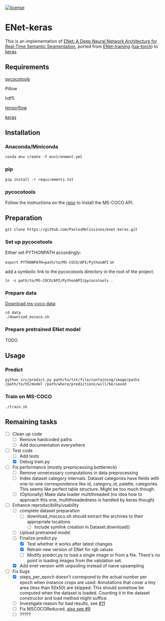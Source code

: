 [![license](https://img.shields.io/github/license/mashape/apistatus.svg?maxAge=2592000)](https://github.com/PavlosMelissinos/enet-keras/blob/master/LICENSE)

# ENet-keras

This is an implementation of [ENet: A Deep Neural Network Architecture for Real-Time Semantic Segmentation](https://arxiv.org/abs/1606.02147), ported from [ENet-training](https://github.com/e-lab/ENet-training) ([lua-torch](https://github.com/torch/torch7)) to [keras](https://github.com/fchollet/keras).


## Requirements

[pycocotools](https://github.com/pdollar/coco)

Pillow

hdf5

[tensorflow](https://www.tensorflow.org/) 

[keras](https://keras.io)


## Installation


### Anaconda/Miniconda 

```conda env create -f environment.yml```


### pip 

```pip install -r requirements.txt```


### pycocotools

Follow the instructions on the [repo](https://github.com/pdollar/coco) to install the MS-COCO API.


## Preparation

```git clone https://github.com/PavlosMelissinos/enet-keras.git```

### Set up pycocotools
Either set PYTHONPATH accordingly:

```export PYTHONPATH=path/to/MS-COCO/API/PythonAPI``` or

add a symbolic link to the pycocotools directory in the root of the project:

```ln -s path/to/MS-COCO/API/PythonAPI/pycocotools .```

### Prepare data

[Download ms-coco data](http://mscoco.org/dataset/#download):

```
cd data
./download_mscoco.sh
```

### Prepare pretrained ENet model

TODO

## Usage

### Predict

```python src/predict.py path/to/txt/file/containing/image/paths /path/to/h5/model /path/where/predictions/will/be/saved```

### Train on MS-COCO

```./train.sh```



## Remaining tasks

- [ ] Clean up code
  - [ ] Remove hardcoded paths
  - [ ] Add documentation everywhere
- [ ] Test code
  - [ ] Add tests
  - [x] Debug train.py
- [ ] Fix performance (mostly preprocessing bottleneck)
  - [ ] Remove unnecessary computations in data preprocessing
  - [ ] Index dataset category internals. Dataset categories have fields with one-to-one correspondence like id, category_id, palette, categories. This seems like perfect table structure. Might be too much though.
  - [ ] (Optionally) Make data loader multithreaded (no idea how to approach this one, multithreadedness is handled by keras though)
- [ ] Enhance reproducibility/usability
  - [ ] complete dataset preparation
    - [ ] download_mscoco.sh should extract the archives to their appropriate locations
      - [ ] Include symlink creation in Dataset.download()
  - [ ] Upload pretrained model
  - [ ] Finalize predict.py
    - [x] Test whether it works after latest changes
    - [x] Retrain new version of ENet for rgb values
    - [ ] Modify predict.py to load a single image or from a file. There's no point in loading images from the validation set.
  - [x] Add enet version with unpooling instead of naive upsampling
- [ ] Fix bugs
  - [x] steps_per_epoch doesn't correspond to the actual number per epoch when instance crops are used: Annotations that cover a tiny area (less than 50x50) are skipped. This should somehow be computed when the dataset is loaded. Counting it in the dataset constructor and load method might suffice.
  - [ ] Investigate reason for bad results, see [#11](https://github.com/PavlosMelissinos/enet-keras/issues/11)
  - [ ] Fix MSCOCOReduced, [also see #9](https://github.com/PavlosMelissinos/enet-keras/issues/9)
  - [ ] ?????
